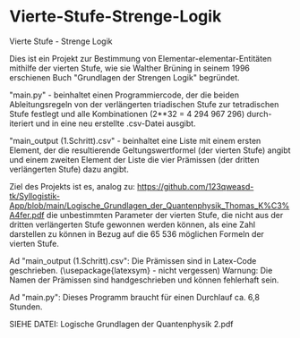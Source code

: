 # Vierte-Stufe-Strenge-Logik
Vierte Stufe - Strenge Logik

Dies ist ein Projekt zur Bestimmung von Elementar-elementar-Entitäten mithilfe der vierten Stufe, wie sie Walther Brüning in seinem 1996 erschienen Buch "Grundlagen der Strengen Logik" begründet.

"main.py" - beinhaltet einen Programmiercode, der die beiden Ableitungsregeln von der verlängerten triadischen Stufe zur tetradischen Stufe festlegt und alle Kombinationen (2**32 = 4 294 967 296) durch-iteriert und in eine neu erstellte .csv-Datei ausgibt.

"main_output (1.Schritt).csv" - beinhaltet eine Liste mit einem ersten Element, der die resultierende Geltungswertformel (der vierten Stufe) angibt und einem zweiten Element der Liste die vier Prämissen (der dritten verlängerten Stufe) dazu angibt.

Ziel des Projekts ist es, analog zu:
https://github.com/123qweasd-tk/Syllogistik-App/blob/main/Logische_Grundlagen_der_Quantenphysik_Thomas_K%C3%A4fer.pdf
die unbestimmten Parameter der vierten Stufe, die nicht aus der dritten verlängerten Stufe gewonnen werden können, als eine Zahl darstellen zu können in Bezug auf die 65 536 möglichen Formeln der vierten Stufe.

Ad "main_output (1.Schritt).csv":
Die Prämissen sind in Latex-Code geschrieben. (\usepackage{latexsym} - nicht vergessen)
Warnung: Die Namen der Prämissen sind handgeschrieben und können fehlerhaft sein.

Ad "main.py":
Dieses Programm braucht für einen Durchlauf ca. 6,8 Stunden.

SIEHE DATEI: Logische Grundlagen der Quantenphysik 2.pdf

